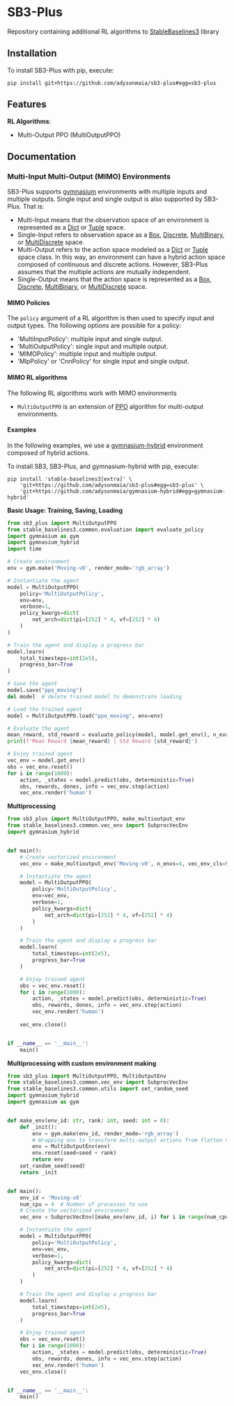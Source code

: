 # SB3-Plus

Repository containing additional RL algorithms to [StableBaselines3](https://github.com/DLR-RM/stable-baselines3) library

## Installation

To install SB3-Plus with pip, execute:

```
pip install git+https://github.com/adysonmaia/sb3-plus#egg=sb3-plus
```

## Features

**RL Algorithms**:
- Multi-Output PPO (MultiOutputPPO)


## Documentation

### Multi-Input Multi-Output (MIMO) Environments

SB3-Plus supports [gymnasium](https://gymnasium.farama.org/) environments with multiple inputs and multiple outputs. Single input and single output is also supported by SB3-Plus.
That is:
- Multi-Input means that the observation space of an environment is represented as a [Dict](https://gymnasium.farama.org/api/spaces/composite/#gymnasium.spaces.Dict) or [Tuple](https://gymnasium.farama.org/api/spaces/composite/#gymnasium.spaces.Tuple) space.
- Single-Input refers to observation space as a [Box](https://gymnasium.farama.org/api/spaces/fundamental/#gymnasium.spaces.Box), [Discrete](https://gymnasium.farama.org/api/spaces/fundamental/#gymnasium.spaces.Discrete), [MultiBinary](https://gymnasium.farama.org/api/spaces/fundamental/#gymnasium.spaces.MultiBinary), or [MultiDiscrete](https://gymnasium.farama.org/api/spaces/fundamental/#gymnasium.spaces.MultiDiscrete) space. 
- Multi-Output refers to the action space modeled as a [Dict](https://gymnasium.farama.org/api/spaces/composite/#gymnasium.spaces.Dict) or [Tuple](https://gymnasium.farama.org/api/spaces/composite/#gymnasium.spaces.Tuple) space class. In this way, an environment can have a hybrid action space composed of continuous and discrete actions. However, SB3-Plus assumes that the multiple actions are mutually independent.
- Single-Output means that the action space is represented as a [Box](https://gymnasium.farama.org/api/spaces/fundamental/#gymnasium.spaces.Box), [Discrete](https://gymnasium.farama.org/api/spaces/fundamental/#gymnasium.spaces.Discrete), [MultiBinary](https://gymnasium.farama.org/api/spaces/fundamental/#gymnasium.spaces.MultiBinary), or [MultiDiscrete](https://gymnasium.farama.org/api/spaces/fundamental/#gymnasium.spaces.MultiDiscrete) space.

#### MIMO Policies
The ``policy`` argument of a RL algorithm is then used to specify input and output types. The following options are possible for a policy:
- 'MultiInputPolicy': multiple input and single output.
- 'MultiOutputPolicy': single input and multiple output.
- 'MIMOPolicy': multiple input and multiple output.
- 'MlpPolicy' or 'CnnPolicy' for single input and single output.

#### MIMO RL algorithms

The following RL algorithms work with MIMO environments 
- ``MultiOutputPPO`` is an extension of [PPO](https://stable-baselines3.readthedocs.io/en/master/modules/ppo.html) algorithm for multi-output environments.

#### Examples

In the following examples, we use a [gymnasium-hybrid](https://github.com/adysonmaia/gymnasium-hybrid) environment composed of hybrid actions.

To install SB3, SB3-Plus, and gymnasium-hybrid with pip, execute:

```
pip install 'stable-baselines3[extra]' \
    'git+https://github.com/adysonmaia/sb3-plus#egg=sb3-plus' \
    'git+https://github.com/adysonmaia/gymnasium-hybrid#egg=gymnasium-hybrid'
```

**Basic Usage: Training, Saving, Loading**
```python
from sb3_plus import MultiOutputPPO
from stable_baselines3.common.evaluation import evaluate_policy
import gymnasium as gym
import gymnasium_hybrid
import time

# Create environment
env = gym.make('Moving-v0', render_mode='rgb_array')

# Instantiate the agent
model = MultiOutputPPO(
    policy='MultiOutputPolicy',
    env=env,
    verbose=1,
    policy_kwargs=dict(
        net_arch=dict(pi=[252] * 4, vf=[252] * 4)
    )
)

# Train the agent and display a progress bar
model.learn(
    total_timesteps=int(2e5),
    progress_bar=True
)

# Save the agent
model.save("ppo_moving")
del model  # delete trained model to demonstrate loading

# Load the trained agent
model = MultiOutputPPO.load("ppo_moving", env=env)

# Evaluate the agent
mean_reward, std_reward = evaluate_policy(model, model.get_env(), n_eval_episodes=10)
print(f'Mean Reward {mean_reward} | Std Reward {std_reward}')

# Enjoy trained agent
vec_env = model.get_env()
obs = vec_env.reset()
for i in range(1000):
    action, _states = model.predict(obs, deterministic=True)
    obs, rewards, dones, info = vec_env.step(action)
    vec_env.render('human')
```

**Multiprocessing**
```python
from sb3_plus import MultiOutputPPO, make_multioutput_env
from stable_baselines3.common.vec_env import SubprocVecEnv
import gymnasium_hybrid


def main():
    # Create vectorized environment
    vec_env = make_multioutput_env('Moving-v0', n_envs=4, vec_env_cls=SubprocVecEnv)

    # Instantiate the agent
    model = MultiOutputPPO(
        policy='MultiOutputPolicy',
        env=vec_env,
        verbose=1,
        policy_kwargs=dict(
            net_arch=dict(pi=[252] * 4, vf=[252] * 4)
        )
    )

    # Train the agent and display a progress bar
    model.learn(
        total_timesteps=int(2e5),
        progress_bar=True
    )

    # Enjoy trained agent
    obs = vec_env.reset()
    for i in range(1000):
        action, _states = model.predict(obs, deterministic=True)
        obs, rewards, dones, info = vec_env.step(action)
        vec_env.render('human')
        
    vec_env.close()


if __name__ == '__main__':
    main()
```

**Multiprocessing with custom environment making**
```python
from sb3_plus import MultiOutputPPO, MultiOutputEnv
from stable_baselines3.common.vec_env import SubprocVecEnv
from stable_baselines3.common.utils import set_random_seed
import gymnasium_hybrid
import gymnasium as gym


def make_env(env_id: str, rank: int, seed: int = 0):
    def _init():
        env = gym.make(env_id, render_mode='rgb_array')
        # Wrapping env to transform multi-output actions from flatten numpy.ndarray into dict or tuple
        env = MultiOutputEnv(env)
        env.reset(seed=seed + rank)
        return env
    set_random_seed(seed)
    return _init


def main():
    env_id = 'Moving-v0'
    num_cpu = 4  # Number of processes to use
    # Create the vectorized environment
    vec_env = SubprocVecEnv([make_env(env_id, i) for i in range(num_cpu)])

    # Instantiate the agent
    model = MultiOutputPPO(
        policy='MultiOutputPolicy',
        env=vec_env,
        verbose=1,
        policy_kwargs=dict(
            net_arch=dict(pi=[252] * 4, vf=[252] * 4)
        )
    )

    # Train the agent and display a progress bar
    model.learn(
        total_timesteps=int(2e5),
        progress_bar=True
    )

    # Enjoy trained agent
    obs = vec_env.reset()
    for i in range(1000):
        action, _states = model.predict(obs, deterministic=True)
        obs, rewards, dones, info = vec_env.step(action)
        vec_env.render('human')
    vec_env.close()


if __name__ == '__main__':
    main()
```